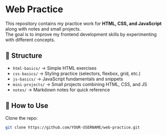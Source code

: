 


# Web Practice

This repository contains my practice work for **HTML, CSS, and JavaScript** along with notes and small projects.  
The goal is to improve my frontend development skills by experimenting with different concepts.

## 📂 Structure
- `html-basics/` → Simple HTML exercises
- `css-basics/` → Styling practice (selectors, flexbox, grid, etc.)
- `js-basics/` → JavaScript fundamentals and snippets
- `mini-projects/` → Small projects combining HTML, CSS, and JS
- `notes/` → Markdown notes for quick reference

## 🚀 How to Use
Clone the repo:
```bash
git clone https://github.com/YOUR-USERNAME/web-practice.git
